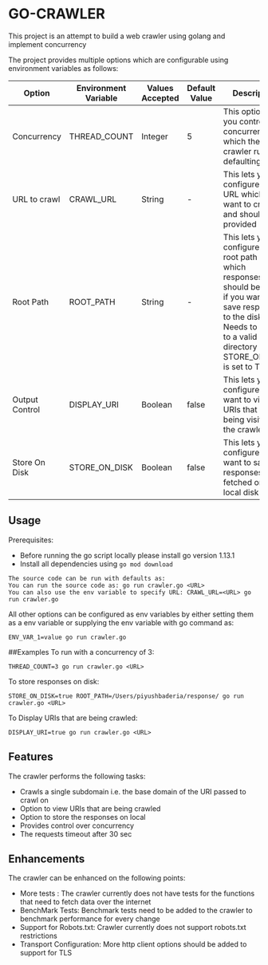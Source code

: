 # GO-CRAWLER
This project is an attempt to build a web crawler using golang and implement concurrency

The project provides multiple options which are configurable using environment variables as follows:

| Option | Environment Variable | Values Accepted | Default Value | Description | Required |
| --- | --- | --- | --- | --- | --- |
| Concurrency | THREAD_COUNT | Integer | 5 | This option lets you control the concurrency at which the crawler runs defaulting to 5 | False |
| URL to crawl | CRAWL_URL | String | - | This lets you configure the URL which you want to crawl and should be provided | True |
| Root Path | ROOT_PATH | String | - | This lets you configure the root path in which responses should be saved if you want to save responses to the disk. Needs to be set to a valid directory path if STORE_ON_DISK is set to True | False |
| Output Control | DISPLAY_URI | Boolean | false | This lets you configure if you want to view the URIs that are being visited by the crawler | False |
| Store On Disk | STORE_ON_DISK | Boolean | false | This lets you configure if you want to save the responses fetched on the local disk | False |

## Usage
Prerequisites: 
- Before running the go script locally please install go version 1.13.1
- Install all dependencies using `go mod download`
```
The source code can be run with defaults as:
You can run the source code as: go run crawler.go <URL>
You can also use the env variable to specify URL: CRAWL_URL=<URL> go run crawler.go
```
All other options can be configured as env variables by either setting them as a env variable or supplying the env variable with go command as:
```
ENV_VAR_1=value go run crawler.go
```

##Examples
To run with a concurrency of 3:
```
THREAD_COUNT=3 go run crawler.go <URL> 
```
To store responses on disk:
```
STORE_ON_DISK=true ROOT_PATH=/Users/piyushbaderia/response/ go run crawler.go <URL>
```
To Display URIs that are being crawled:
```
DISPLAY_URI=true go run crawler.go <URL>
```

## Features
The crawler performs the following tasks:
- Crawls a single subdomain i.e. the base domain of the URI passed to crawl on
- Option to view URIs that are being crawled
- Option to store the responses on local
- Provides control over concurrency
- The requests timeout after 30 sec

## Enhancements
The crawler can be enhanced on the following points:
- More tests : The crawler currently does not have tests for the functions that need to fetch data over the internet
- BenchMark Tests: Benchmark tests need to be added to the crawler to benchmark performance for every change
- Support for Robots.txt: Crawler currently does not support robots.txt restrictions
- Transport Configuration: More http client options should be added to support for TLS 